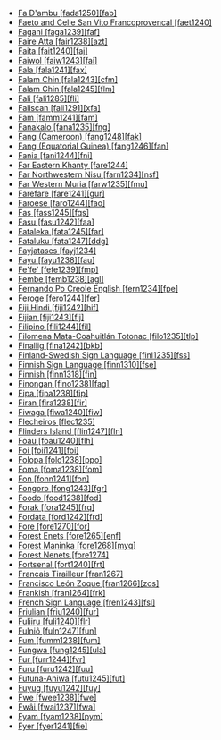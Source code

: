 - [Fa D'ambu [fada1250][fab]](tree/indoeuropean.indo1319/italic.ital1284/latinofaliscan.lati1262/latinic.lati1263/imperiallatin.impe1234/romance.roma1334/italowesternromance.ital1285/westernromance.west2813/shiftedwesternromance.shif1234/southwesternshiftedromance.sout3183/westiberoromance.west2838/galicianromance.gali1263/macroportuguese.macr1272/lowerguineaportuguese.lowe1440/fadambu.fada1250/fadambu.fada1250.ini)
- [Faeto and Celle San Vito Francoprovencal [faet1240]](tree/indoeuropean.indo1319/italic.ital1284/latinofaliscan.lati1262/latinic.lati1263/imperiallatin.impe1234/romance.roma1334/italowesternromance.ital1285/westernromance.west2813/shiftedwesternromance.shif1234/northwesternshiftedromance.nort3208/gallorhaetian.gall1280/oil.oila1234/francoprovencalic.fran1269/faetoandcellesanvitofrancoprovencal.faet1240/faetoandcellesanvitofrancoprovencal.faet1240.ini)
- [Fagani [faga1239][faf]](tree/austronesian.aust1307/nuclearaustronesian.nucl1752/malayopolynesian.mala1545/centraleasternmalayopolynesian.cent2237/easternmalayopolynesian.east2712/oceanic.ocea1241/southeastsolomonic.sout2853/malaitasancristobal.mala1485/malaitamakira.mala1540/sancristobal.sanc1243/fagani.faga1239/fagani.faga1239.ini)
- [Faire Atta [fair1238][azt]](tree/austronesian.aust1307/nuclearaustronesian.nucl1752/malayopolynesian.mala1545/northernluzon.nort3238/cagayanvalley.caga1241/ibanagic.iban1268/atta.atta1244/faireatta.fair1238/faireatta.fair1238.ini)
- [Faita [fait1240][faj]](tree/nucleartransnewguinea.nucl1709/madang.mada1298/kalamicsouthadelbert.kala1403/southadelbert.sout3148/sogeram.soge1235/eastsogeram.east2767/faita.fait1240/faita.fait1240.ini)
- [Faiwol [faiw1243][fai]](tree/nucleartransnewguinea.nucl1709/centralandsouthnewguinea.cent2116/awyuok.awyu1265/okoksapmin.okok1235/ok.okkk1242/mountainok.moun1253/faiwol.faiw1243/faiwol.faiw1243.ini)
- [Fala [fala1241][fax]](tree/indoeuropean.indo1319/italic.ital1284/latinofaliscan.lati1262/latinic.lati1263/imperiallatin.impe1234/romance.roma1334/italowesternromance.ital1285/westernromance.west2813/shiftedwesternromance.shif1234/southwesternshiftedromance.sout3183/westiberoromance.west2838/galicianromance.gali1263/fala.fala1241/fala.fala1241.ini)
- [Falam Chin [fala1243][cfm]](tree/sinotibetan.sino1245/kukichinnaga.kuki1245/kukichin.kuki1246/centralkukichin.cent2005/laichin.laic1236/falamic.fala1242/falamchin.fala1243/falamchin.fala1243.ini)
- [Falam Chin [fala1245][flm]](tree/bookkeeping.book1242/falamchin.fala1245/falamchin.fala1245.ini)
- [Fali [fali1285][fli]](tree/afroasiatic.afro1255/chadic.chad1250/biumandara.bium1280/southbiumandara.sout3145/biumandaraaa8.bium1271/bataic.bata1316/faligude.fali1290/fali.fali1285/fali.fali1285.ini)
- [Faliscan [fali1291][xfa]](tree/indoeuropean.indo1319/italic.ital1284/latinofaliscan.lati1262/faliscan.fali1291/faliscan.fali1291.ini)
- [Fam [famm1241][fam]](tree/atlanticcongo.atla1278/voltacongo.volt1241/benuecongo.benu1247/bantoid.bant1294/unclassifiedbantoid.unun9931/fam.famm1241/fam.famm1241.ini)
- [Fanakalo [fana1235][fng]](tree/pidgin.pidg1258/zulubasedpidginpidgin.zulu1250/fanakalo.fana1235/fanakalo.fana1235.ini)
- [Fang (Cameroon) [fang1248][fak]](tree/atlanticcongo.atla1278/voltacongo.volt1241/benuecongo.benu1247/bantoid.bant1294/southernbantoid.sout3152/fangcameroon.fang1248/fangcameroon.fang1248.ini)
- [Fang (Equatorial Guinea) [fang1246][fan]](tree/atlanticcongo.atla1278/voltacongo.volt1241/benuecongo.benu1247/bantoid.bant1294/southernbantoid.sout3152/narrowbantu.narr1281/bantuab10b20b30.bant1295/yaundefanga70.yaun1239/fangequatorialguinea.fang1246/fangequatorialguinea.fang1246.ini)
- [Fania [fani1244][fni]](tree/atlanticcongo.atla1278/voltacongo.volt1241/northvoltacongo.nort3149/adamawaubangi.adam1258/adamawa.adam1259/mbumday.mbum1256/adamawabua.adam1257/fania.fani1244/fania.fani1244.ini)
- [Far Eastern Khanty [fare1244]](tree/uralic.ural1272/khantyic.khan1279/eastkhanty.east2774/fareasternkhanty.fare1244/fareasternkhanty.fare1244.ini)
- [Far Northwestern Nisu [farn1234][nsf]](tree/sinotibetan.sino1245/burmoqiangic.burm1265/loloburmese.lolo1265/loloish.lolo1267/nilikazhouish.nili1235/southeasternngwi.sout3212/nisoid.niso1234/nisunyisu.nisu1237/nisu.nisu1238/farnorthwesternnisu.farn1234/farnorthwesternnisu.farn1234.ini)
- [Far Western Muria [farw1235][fmu]](tree/dravidian.drav1251/southdravidian.sout3133/southdravidianii.sout3139/gondi.gond1265/southeastgondi.sout3234/generalsoutheastgondi.gene1245/muria.muri1262/farwesternmuria.farw1235/farwesternmuria.farw1235.ini)
- [Farefare [fare1241][gur]](tree/atlanticcongo.atla1278/voltacongo.volt1241/northvoltacongo.nort3149/gur.gura1261/centralgur.cent2243/northerncentralgur.nort2777/bwamuotivolta.bwam1248/otivolta.otiv1239/nuclearotivolta.nucl1743/gurmayomotivoltaoccidental.gurm1247/westernotivolta.west2461/nuclearotivoltaoccidental.nucl1748/northwestotivolta.nort3234/mossifarefare.moss1237/frafra.fraf1239/farefare.fare1241/farefare.fare1241.ini)
- [Faroese [faro1244][fao]](tree/indoeuropean.indo1319/germanic.germ1287/northwestgermanic.nort3152/northgermanic.nort3160/westscandinavian.west2805/icelandicfaroese.icel1246/faroese.faro1244/faroese.faro1244.ini)
- [Fas [fass1245][fqs]](tree/baibaifas.baib1250/fas.fass1245/fas.fass1245.ini)
- [Fasu [fasu1242][faa]](tree/fasu.fasu1242/fasu.fasu1242.ini)
- [Fataleka [fata1245][far]](tree/austronesian.aust1307/nuclearaustronesian.nucl1752/malayopolynesian.mala1545/centraleasternmalayopolynesian.cent2237/easternmalayopolynesian.east2712/oceanic.ocea1241/southeastsolomonic.sout2853/malaitasancristobal.mala1485/malaitamakira.mala1540/malaita.mala1542/northernmalaita.nort2833/fataleka.fata1245/fataleka.fata1245.ini)
- [Fataluku [fata1247][ddg]](tree/timoralorpantar.timo1261/easttimorbunaq.east2519/easttimor.east2520/fatalukuoirata.fata1246/fataluku.fata1247/fataluku.fata1247.ini)
- [Fayjatases [fayj1234]](tree/unclassifiable.uncl1493/fayjatases.fayj1234/fayjatases.fayj1234.ini)
- [Fayu [fayu1238][fau]](tree/lakesplain.lake1255/tariku.tari1255/westtariku.west2582/fayukirikiri.fayu1239/fayu.fayu1238/fayu.fayu1238.ini)
- [Fe'fe' [fefe1239][fmp]](tree/atlanticcongo.atla1278/voltacongo.volt1241/benuecongo.benu1247/bantoid.bant1294/southernbantoid.sout3152/widegrassfields.wide1239/narrowgrassfields.narr1282/mbamnkam.mbam1249/bamileke.bami1239/fefe.fefe1239/fefe.fefe1239.ini)
- [Fembe [femb1238][agl]](tree/eaststrickland.east2433/fembe.femb1238/fembe.femb1238.ini)
- [Fernando Po Creole English [fern1234][fpe]](tree/indoeuropean.indo1319/germanic.germ1287/northwestgermanic.nort3152/westgermanic.west2793/northseagermanic.nort3175/anglofrisian.angl1264/anglian.angl1265/mercian.merc1242/macroenglish.macr1271/guineacoastcreoleenglish.guin1259/westafricancreoleenglish.west2851/fernandopocreoleenglish.fern1234/fernandopocreoleenglish.fern1234.ini)
- [Feroge [fero1244][fer]](tree/atlanticcongo.atla1278/voltacongo.volt1241/northvoltacongo.nort3149/adamawaubangi.adam1258/ubangi.uban1244/serengbakamba.sere1265/sereic.sere1262/ferogemangaya.fero1243/feroge.fero1244/feroge.fero1244.ini)
- [Fiji Hindi [fiji1242][hif]](tree/indoeuropean.indo1319/indoiranian.indo1320/indoaryan.indo1321/indoaryancentralzone.indo1322/subcontinentalcentralindoaryan.subc1234/westernhindi.west2812/hindustani.hind1270/fijihindi.fiji1242/fijihindi.fiji1242.ini)
- [Fijian [fiji1243][fij]](tree/austronesian.aust1307/nuclearaustronesian.nucl1752/malayopolynesian.mala1545/centraleasternmalayopolynesian.cent2237/easternmalayopolynesian.east2712/oceanic.ocea1241/centralpacific.cent2060/eastfijianpolynesian.east2445/eastfijian.east2446/fijian.fiji1243/fijian.fiji1243.ini)
- [Filipino [fili1244][fil]](tree/austronesian.aust1307/nuclearaustronesian.nucl1752/malayopolynesian.mala1545/greatercentralphilippine.grea1284/centralphilippine.cent2246/tagalogic.taga1280/tagalogfilipino.taga1269/filipino.fili1244/filipino.fili1244.ini)
- [Filomena Mata-Coahuitlán Totonac [filo1235][tlp]](tree/totonacan.toto1251/totonac.toto1252/centraltotonacan.cent1397/lowlandsierracentraltotonacan.lowl1243/filomenamatacoahuitlantotonac.filo1235/filomenamatacoahuitlantotonac.filo1235.ini)
- [Finallig [fina1242][bkb]](tree/austronesian.aust1307/nuclearaustronesian.nucl1752/malayopolynesian.mala1545/northernluzon.nort3238/mesocordilleran.meso1254/southcentralcordilleran.sout3211/centralcordilleran.cent2296/northcentralcordilleran.nort3240/nuclearcordilleran.nucl1754/bontokkankanay.bont1246/bontok.bont1247/finallig.fina1242/finallig.fina1242.ini)
- [Finland-Swedish Sign Language [finl1235][fss]](tree/signlanguage.sign1238/signlanguages.sign1237/swedishsign.swed1257/finnishsign.finn1319/finlandswedishsignlanguage.finl1235/finlandswedishsignlanguage.finl1235.ini)
- [Finnish Sign Language [finn1310][fse]](tree/signlanguage.sign1238/signlanguages.sign1237/swedishsign.swed1257/finnishsign.finn1319/finnishsignlanguage.finn1310/finnishsignlanguage.finn1310.ini)
- [Finnish [finn1318][fin]](tree/uralic.ural1272/finnic.finn1317/nuclearfinnish.nucl1717/finnish.finn1318/finnish.finn1318.ini)
- [Finongan [fino1238][fag]](tree/nucleartransnewguinea.nucl1709/finisterrehuon.fini1244/finisterresaruwaged.fini1245/erap.erap1240/finungwanmamaagusan.finu1234/finongan.fino1238/finongan.fino1238.ini)
- [Fipa [fipa1238][fip]](tree/atlanticcongo.atla1278/voltacongo.volt1241/benuecongo.benu1247/bantoid.bant1294/southernbantoid.sout3152/narrowbantu.narr1281/eastbantu.east2731/corridorbantu.corr1234/mwikanyika.mwik1239/mwika.mwik1240/fipamambwelungu.fipa1239/fipa.fipa1238/fipa.fipa1238.ini)
- [Firan [fira1238][fir]](tree/atlanticcongo.atla1278/voltacongo.volt1241/benuecongo.benu1247/benuecongoplateau.benu1248/benuecongocentralplateau.benu1249/southcentralbenuecongoplateau.sout3163/izeric.izer1242/firan.fira1238/firan.fira1238.ini)
- [Fiwaga [fiwa1240][fiw]](tree/eastkutubu.east2499/fiwaga.fiwa1240/fiwaga.fiwa1240.ini)
- [Flecheiros [flec1235]](tree/unattested.unat1236/flecheiros.flec1235/flecheiros.flec1235.ini)
- [Flinders Island [flin1247][fln]](tree/pamanyungan.pama1250/paman.pama1251/compromisemiddlepama.comp1236/wik.wika1239/flindersbarrow.flin1248/flindersisland.flin1247/flindersisland.flin1247.ini)
- [Foau [foau1240][flh]](tree/lakesplain.lake1255/eastlakesplain.east2500/foau.foau1240/foau.foau1240.ini)
- [Foi [foii1241][foi]](tree/eastkutubu.east2499/foi.foii1241/foi.foii1241.ini)
- [Folopa [folo1238][ppo]](tree/teberan.tebe1251/folopa.folo1238/folopa.folo1238.ini)
- [Foma [foma1238][fom]](tree/bookkeeping.book1242/foma.foma1238/foma.foma1238.ini)
- [Fon [fonn1241][fon]](tree/atlanticcongo.atla1278/voltacongo.volt1241/kwavoltacongo.kwav1236/gbe.gbee1241/easterngbe.east2711/fon.fonn1241/fon.fonn1241.ini)
- [Fongoro [fong1243][fgr]](tree/centralsudanic.cent2225/sarabongobagirmi.sara1341/sbboccidental.sbbo1237/nuclearsbboccidental.nucl1719/fergulakoto.ferg1237/fongoro.fong1243/fongoro.fong1243.ini)
- [Foodo [food1238][fod]](tree/atlanticcongo.atla1278/voltacongo.volt1241/kwavoltacongo.kwav1236/nyo.nyoa1234/potoutano.poto1254/tano.tano1248/guang.guan1278/northguang.nort3204/unclassifiednorthguang.unun9908/foodo.food1238/foodo.food1238.ini)
- [Forak [fora1245][frq]](tree/nucleartransnewguinea.nucl1709/finisterrehuon.fini1244/finisterresaruwaged.fini1245/warup.waru1269/forak.fora1245/forak.fora1245.ini)
- [Fordata [ford1242][frd]](tree/austronesian.aust1307/nuclearaustronesian.nucl1752/malayopolynesian.mala1545/centraleasternmalayopolynesian.cent2237/centralmalayopolynesian.cent2245/keitanimbar.keit1238/keifordata.keif1237/fordata.ford1242/fordata.ford1242.ini)
- [Fore [fore1270][for]](tree/nucleartransnewguinea.nucl1709/kainantugoroka.kain1273/goroka.goro1272/nucleargoroka.nucl1760/foregimi.fore1273/fore.fore1270/fore.fore1270.ini)
- [Forest Enets [fore1265][enf]](tree/uralic.ural1272/samoyedic.samo1298/coresamoyedic.core1257/enetsnenets.enet1251/enets.enet1250/forestenets.fore1265/forestenets.fore1265.ini)
- [Forest Maninka [fore1268][myq]](tree/bookkeeping.book1242/forestmaninka.fore1268/forestmaninka.fore1268.ini)
- [Forest Nenets [fore1274]](tree/uralic.ural1272/samoyedic.samo1298/coresamoyedic.core1257/enetsnenets.enet1251/nenets.nene1251/forestnenets.fore1274/forestnenets.fore1274.ini)
- [Fortsenal [fort1240][frt]](tree/austronesian.aust1307/nuclearaustronesian.nucl1752/malayopolynesian.mala1545/centraleasternmalayopolynesian.cent2237/easternmalayopolynesian.east2712/oceanic.ocea1241/northandcentralvanuatu.nort3195/northernvanuatu.nort3205/espiritusanto.espi1234/centralsanto.cent2280/fortsenal.fort1240/fortsenal.fort1240.ini)
- [Francais Tirailleur [fran1267]](tree/pidgin.pidg1258/frenchbasedpidginpidgin.fren1279/francaistirailleur.fran1267/francaistirailleur.fran1267.ini)
- [Francisco León Zoque [fran1266][zos]](tree/mixezoque.mixe1284/zoque.zoqu1261/chiapaszoque.chia1261/franciscoleonzoque.fran1266/franciscoleonzoque.fran1266.ini)
- [Frankish [fran1264][frk]](tree/indoeuropean.indo1319/germanic.germ1287/northwestgermanic.nort3152/westgermanic.west2793/franconian.fran1268/highfranconian.high1287/frankish.fran1264/frankish.fran1264.ini)
- [French Sign Language [fren1243][fsl]](tree/signlanguage.sign1238/signlanguages.sign1237/lsfic.lsfi1234/frenchsignlanguage.fren1243/frenchsignlanguage.fren1243.ini)
- [Friulian [friu1240][fur]](tree/indoeuropean.indo1319/italic.ital1284/latinofaliscan.lati1262/latinic.lati1263/imperiallatin.impe1234/romance.roma1334/italowesternromance.ital1285/westernromance.west2813/shiftedwesternromance.shif1234/northwesternshiftedromance.nort3208/gallorhaetian.gall1280/friulian.friu1240/friulian.friu1240.ini)
- [Fuliiru [fuli1240][flr]](tree/atlanticcongo.atla1278/voltacongo.volt1241/benuecongo.benu1247/bantoid.bant1294/southernbantoid.sout3152/narrowbantu.narr1281/eastbantu.east2731/northeastsavannabantu.nort3203/greatlakesbantu.grea1289/westernlakesbantu.west2842/kivu.kivu1239/forestkivu.fore1272/fuliiric.fuli1241/fuliiruvira.fuli1242/fuliiru.fuli1240/fuliiru.fuli1240.ini)
- [Fulniô [fuln1247][fun]](tree/fulnio.fuln1247/fulnio.fuln1247.ini)
- [Fum [fumm1238][fum]](tree/atlanticcongo.atla1278/voltacongo.volt1241/benuecongo.benu1247/bantoid.bant1294/southernbantoid.sout3152/widegrassfields.wide1239/narrowgrassfields.narr1282/unclassifiednarrowgrassfields.unun9913/unclassifiednarrowgrassfields.uncl1480/fum.fumm1238/fum.fumm1238.ini)
- [Fungwa [fung1245][ula]](tree/atlanticcongo.atla1278/voltacongo.volt1241/benuecongo.benu1247/kainji.kain1275/centralkainji.cent2242/shirorokamuku.shir1273/shiroro.shir1275/fungwa.fung1245/fungwa.fung1245.ini)
- [Fur [furr1244][fvr]](tree/furan.fura1235/fur.furr1244/fur.furr1244.ini)
- [Furu [furu1242][fuu]](tree/centralsudanic.cent2225/sarabongobagirmi.sara1341/sbboccidental.sbbo1237/nuclearsbboccidental.nucl1719/saraic.sara1349/saraperipherique.sara1318/barhkeita.barh1234/furu.furu1242/furu.furu1242.ini)
- [Futuna-Aniwa [futu1245][fut]](tree/austronesian.aust1307/nuclearaustronesian.nucl1752/malayopolynesian.mala1545/centraleasternmalayopolynesian.cent2237/easternmalayopolynesian.east2712/oceanic.ocea1241/centralpacific.cent2060/eastfijianpolynesian.east2445/polynesian.poly1242/nuclearpolynesian.nucl1485/vanuatuloyaltyoutliers.vanu1245/melefutuna.mele1252/futunaaniwa.futu1245/futunaaniwa.futu1245.ini)
- [Fuyug [fuyu1242][fuy]](tree/goilalan.goil1242/fuyug.fuyu1242/fuyug.fuyu1242.ini)
- [Fwe [fwee1238][fwe]](tree/atlanticcongo.atla1278/voltacongo.volt1241/benuecongo.benu1247/bantoid.bant1294/southernbantoid.sout3152/narrowbantu.narr1281/eastbantu.east2731/botatwe.bota1239/westernbotatwe.west2834/zambezihook.zamb1244/fwe.fwee1238/fwe.fwee1238.ini)
- [Fwâi [fwai1237][fwa]](tree/austronesian.aust1307/nuclearaustronesian.nucl1752/malayopolynesian.mala1545/centraleasternmalayopolynesian.cent2237/easternmalayopolynesian.east2712/oceanic.ocea1241/southernmelanesian.sout3173/newcaledonian.newc1243/northernnewcaledonian.nort3211/hyenghene.hyen1234/fwai.fwai1237/fwai.fwai1237.ini)
- [Fyam [fyam1238][pym]](tree/atlanticcongo.atla1278/voltacongo.volt1241/benuecongo.benu1247/benuecongoplateau.benu1248/southeasternbenuecongoplateau.sout2800/horomfyem.horo1248/fyam.fyam1238/fyam.fyam1238.ini)
- [Fyer [fyer1241][fie]](tree/afroasiatic.afro1255/chadic.chad1250/westchadic.west2785/westchadica.west2714/westchadicaa4.west2716/fyertambas.fyer1240/fyer.fyer1241/fyer.fyer1241.ini)
